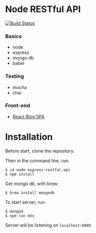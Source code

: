 # Node RESTful API

[![Build Status](https://travis-ci.com/macrusso/node-express-restful-api.svg?branch=master)](https://travis-ci.com/macrusso/node-express-restful-api)

### Basics

- node
- express
- mongo db
- babel

### Testing

- mocha
- chai

### Front-end

- [React Blog SPA](https://github.com/macrusso/blog-react-redux-saga-typescript)

# Installation

Before start, clone the repository.

Then in the command line, run:

```
$ cd node-express-restful-api
$ npm install
```

Get mongo db, with brew:

```
$ brew install mongodb
```

To start server, run:

```
$ mongod
$ npm run dev
```

Server will be listening on `localhost:8080`
